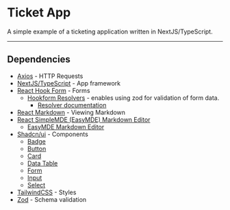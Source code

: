 # Ticket App

A simple example of a ticketing application written in NextJS/TypeScript.

---
## Dependencies

- [Axios](https://axios-http.com/docs/intro) - HTTP Requests
- [NextJS/TypeScript](https://nextjs.org/) - App framework
- [React Hook Form](https://www.react-hook-form.com/) - Forms
  - [Hookform Resolvers](https://www.npmjs.com/package/@hookform/resolvers) - enables using zod for validation of form data.
    - [Resolver documentation](https://react-hook-form.com/docs/useform#resolver)
- [React Markdown](https://www.npmjs.com/package/react-markdown) - Viewing Markdown
- [React SimpleMDE (EasyMDE) Markdown Editor](https://www.npmjs.com/package/react-simplemde-editor)
  - [EasyMDE Markdown Editor](https://www.npmjs.com/package/easymde)
- [Shadcn/ui](https://ui.shadcn.com/) - Components
  - [Badge](https://ui.shadcn.com/docs/components/badge)
  - [Button](https://ui.shadcn.com/docs/components/button)
  - [Card](https://ui.shadcn.com/docs/components/card)
  - [Data Table](https://ui.shadcn.com/docs/components/data-table)
  - [Form](https://ui.shadcn.com/docs/components/form)
  - [Input](https://ui.shadcn.com/docs/components/input) 
  - [Select](https://ui.shadcn.com/docs/components/select)
- [TailwindCSS](https://tailwindcss.com/) - Styles
- [Zod](https://zod.dev/) - Schema validation